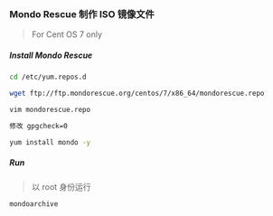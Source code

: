 ### Mondo Rescue 制作 ISO 镜像文件

> For Cent OS 7 only 

##### Install Mondo Rescue

```bash
cd /etc/yum.repos.d

wget ftp://ftp.mondorescue.org/centos/7/x86_64/mondorescue.repo

vim mondorescue.repo

修改 gpgcheck=0

yum install mondo -y
```

##### Run

> 以 root 身份运行
    
```bash
mondoarchive
```
